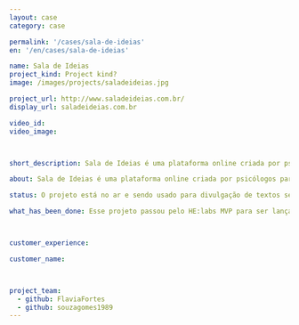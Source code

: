 ```yaml
---
layout: case
category: case

permalink: '/cases/sala-de-ideias'
en: '/en/cases/sala-de-ideias'

name: Sala de Ideias
project_kind: Project kind?
image: /images/projects/saladeideias.jpg

project_url: http://www.saladeideias.com.br/
display_url: saladeideias.com.br

video_id:
video_image:



short_description: Sala de Ideias é uma plataforma online criada por psicólogos para lhe inspirar a ter uma vida com mais satisfação e equilíbrio.

about: Sala de Ideias é uma plataforma online criada por psicólogos para lhe inspirar a ter uma vida com mais satisfação e equilíbrio. Conhecimentos e experiências são compartilhadas semanalmente através de textos.

status: O projeto está no ar e sendo usado para divulgação de textos semanalmente.

what_has_been_done: Esse projeto passou pelo HE:labs MVP para ser lançado e hoje está no Help. É um exemplo de alguém que lançou sua ideia com a gente e escolheu manter seu projeto nas mãos dos nossos profissionais.



customer_experience:

customer_name:



project_team:
  - github: FlaviaFortes
  - github: souzagomes1989
---
```

